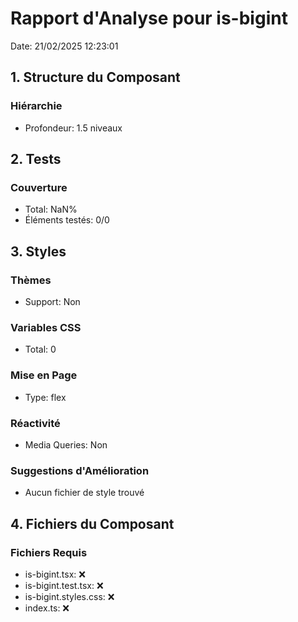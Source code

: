 # Rapport d'Analyse pour is-bigint

Date: 21/02/2025 12:23:01

## 1. Structure du Composant

### Hiérarchie

- Profondeur: 1.5 niveaux

## 2. Tests

### Couverture

- Total: NaN%
- Éléments testés: 0/0

## 3. Styles

### Thèmes

- Support: Non

### Variables CSS

- Total: 0

### Mise en Page

- Type: flex

### Réactivité

- Media Queries: Non

### Suggestions d'Amélioration

- Aucun fichier de style trouvé

## 4. Fichiers du Composant

### Fichiers Requis

- is-bigint.tsx: ❌
- is-bigint.test.tsx: ❌
- is-bigint.styles.css: ❌
- index.ts: ❌
